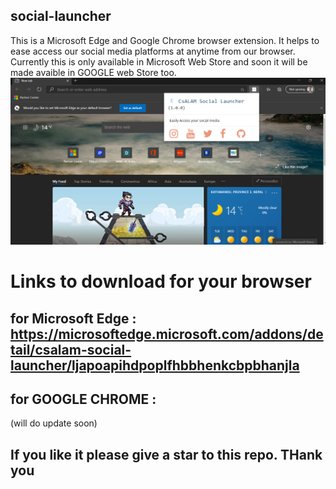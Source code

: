 ## social-launcher
This is a Microsoft Edge and Google Chrome browser extension. It helps to ease access our social media platforms at anytime from our browser.
Currently this is only available in Microsoft Web Store and soon it will be made avaible in GOOGLE web Store too.
 ![alt text](https://github.com/csalam07/social-launcher/blob/main/screenshot/social-launcher.png?raw=true)

# Links to download for your browser
## for Microsoft Edge : https://microsoftedge.microsoft.com/addons/detail/csalam-social-launcher/ljapoapihdpoplfhbbhenkcbpbhanjla
## for GOOGLE CHROME  : 
(will do update soon)

## If you like it please give a star to this repo. THank you 
